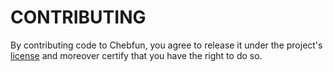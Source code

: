 CONTRIBUTING
============

By contributing code to Chebfun, you agree to release it under the project's
[license][1] and moreover certify that you have the right to do so.

[1]: https://github.com/chebfun/chebfun/blob/development/LICENSE.txt
